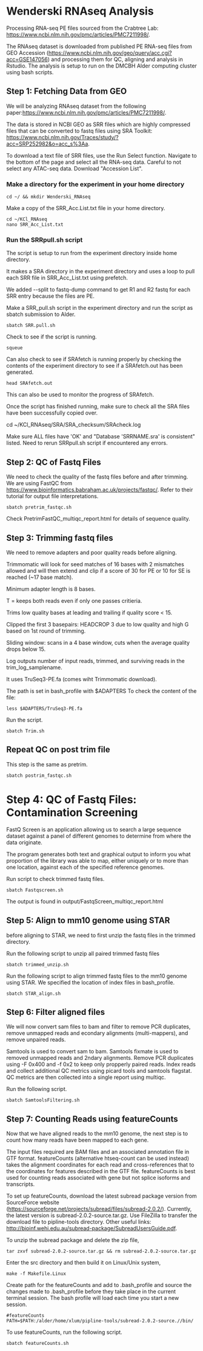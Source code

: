 # Wenderski RNAseq Analysis

Processing RNA-seq PE files sourced from the Crabtree Lab: https://www.ncbi.nlm.nih.gov/pmc/articles/PMC7211998/.

The RNAseq dataset is downloaded from published PE RNA-seq files from GEO Accession (https://www.ncbi.nlm.nih.gov/geo/query/acc.cgi?acc=GSE147056) and processing them for QC, aligning and analysis in Rstudio. The analysis is setup to run on the DMCBH Alder computing cluster using bash scripts.

## Step 1: Fetching Data from GEO
We will be analyzing RNAseq dataset from the following paper:https://www.ncbi.nlm.nih.gov/pmc/articles/PMC7211998/.

The data is stored in NCBI GEO as SRR files which are highly compressed files that can be converted to fastq files using SRA Toolkit: https://www.ncbi.nlm.nih.gov/Traces/study/?acc=SRP252982&o=acc_s%3Aa.

To download a text file of SRR files, use the Run Select function.
Navigate to the bottom of the page and select all the RNA-seq data. Careful to not select any ATAC-seq data. Download "Accession List".

### Make a directory for the experiment in your home directory
```
cd ~/ && mkdir Wenderski_RNAseq
```

Make a copy of the SRR_Acc.List.txt file in your home directory.
```
cd ~/KCl_RNAseq
nano SRR_Acc_List.txt
```

### Run the SRRpull.sh script

The script is setup to run from the experiment directory inside home directory.

It makes a SRA directory in the experiment directory and uses a loop to pull each SRR file in SRR_Acc_List.txt using prefetch.

We added --split to fastq-dump command to get R1 and R2 fastq for each SRR entry because the files are PE.

Make a SRR_pull.sh script in the experiment directory and run the script as sbatch submission to Alder.
```
sbatch SRR.pull.sh
```

Check to see if the script is running.
```
squeue
```

Can also check to see if SRAfetch is running properly by checking the contents of the experiment directory to see if a SRAfetch.out has been generated.
```
head SRAfetch.out
```

This can also be used to monitor the progress of SRAfetch.

Once the script has finished running, make sure to check all the SRA files have been successfully copied over.

cd ~/KCl_RNAseq/SRA/SRA_checksum/SRAcheck.log

Make sure ALL files have 'OK' and "Database 'SRRNAME.sra' is consistent" listed. Need to rerun SRRpull.sh script if encountered any errors.

## Step 2: QC of Fastq Files
We need to check the quality of the fastq files before and after trimming. We are using FastQC from https://www.bioinformatics.babraham.ac.uk/projects/fastqc/. Refer to their tutorial for output file interpretations.
```
sbatch pretrim_fastqc.sh
```

Check PretrimFastQC_multiqc_report.html for details of sequence quality.

## Step 3: Trimming fastq files 
We need to remove adapters and poor quality reads before aligning.

Trimmomatic will look for seed matches of 16 bases with 2 mismatches allowed and will then extend and clip if a score of 30 for PE or 10 for SE is reached (~17 base match).

Minimum adapter length is 8 bases.

T = keeps both reads even if only one passes critieria.

Trims low quality bases at leading and trailing if quality score < 15.

Clipped the first 3 basepairs: HEADCROP 3 due to low quality and high G based on 1st round of trimming.

Sliding window: scans in a 4 base window, cuts when the average quality drops below 15.

Log outputs number of input reads, trimmed, and surviving reads in the trim_log_samplename.

It uses TruSeq3-PE.fa (comes wiht Trimmomatic download).

The path is set in bash_profile with $ADAPTERS
To check the content of the file:
```
less $ADAPTERS/TruSeq3-PE.fa
```

Run the script.
```
sbatch Trim.sh
```

## Repeat QC on post trim file
This step is the same as pretrim.
```
sbatch postrim_fastqc.sh
```

# Step 4: QC of Fastq Files: Contamination Screening
FastQ Screen is an application allowing us to search a large sequence dataset against a panel of different genomes to determine from where the data originate.

The program generates both text and graphical output to inform you what proportion of the library was able to map, either uniquely or to more than one location, against each of the specified reference genomes. 

Run script to check trimmed fastq files.
```
sbatch Fastqscreen.sh
```

The output is found in output/FastqScreen_multiqc_report.html

## Step 5: Align to mm10 genome using STAR
before aligning to STAR, we need to first unzip the fastq files in the trimmed directory.

Run the following script to unzip all paired trimmed fastq files
```
sbatch trimmed_unzip.sh
```

Run the following script to align trimmed fastq files to the mm10 genome using STAR. We specified the location of index files in bash_profile. 
```
sbatch STAR_align.sh
```

## Step 6: Filter aligned files
We will now convert sam files to bam and filter to remove PCR duplicates, remove unmapped reads and econdary alignments (multi-mappers), and remove unpaired reads.

Samtools is used to convert sam to bam.
Samtools fixmate is used to removed unmapped reads and 2ndary alignments.
Remove PCR duplicates using -F 0x400 and -f 0x2 to keep only propperly paired reads.
Index reads and collect additional QC metrics using picard tools and samtools flagstat.
QC metrics are then collected into a single report using multiqc.

Run the following script.
```
sbatch SamtoolsFiltering.sh
```

## Step 7: Counting Reads using featureCounts
Now that we have aligned reads to the mm10 genome, the next step is to count how many reads have been mapped to each gene.

The input files required are BAM files and an associated annotation file in GTF format. featureCounts (alternative htseq-count can be used instead) takes the alignment coordinates for each read and cross-references that to the coordinates for features described in the GTF file. featureCounts is best used for counting reads associated with gene but not splice isoforms and transcripts.

To set up featureCounts, download the latest subread package version from SourceForce website (https://sourceforge.net/projects/subread/files/subread-2.0.2/). Currently, the latest version is subread-2.0.2-source.tar.gz. Use FileZilla to transfer the download file to pipline-tools directory. Other useful links: http://bioinf.wehi.edu.au/subread-package/SubreadUsersGuide.pdf.

To unzip the subread package and delete the zip file,
```
tar zxvf subread-2.0.2-source.tar.gz && rm subread-2.0.2-source.tar.gz
```

Enter the src directory and then build it on Linux/Unix system,
```
make -f Makefile.Linux
```
Create path for the featureCounts and add to .bash_profile and source the changes made to .bash_profile before they take place in the current terminal session. The bash profile will load each time you start a new session.
```
#featureCounts
PATH=$PATH:/alder/home/xlum/pipline-tools/subread-2.0.2-source.//bin/
```

To use featureCounts, run the following script.
```
sbatch featureCounts.sh
```





